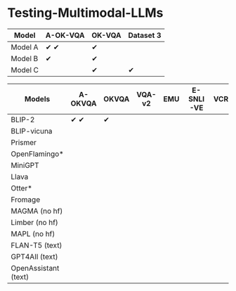 # Testing-Multimodal-LLMs

| Model      | A-OK-VQA | OK-VQA | Dataset 3 |
|------------|-----------|-----------|-----------|
| Model A    | &#x2714; &#x2714;   | &#x2714;  |           |
| Model B    | &#x2714;  | &#x2714;  |           |
| Model C    |           | &#x2714;  | &#x2714;  |



| Models              | A-OKVQA | OKVQA | VQA-v2 | EMU | E-SNLI-VE | VCR |
|---------------------|---------|-------|--------|-----|-----------|-----|
| BLIP-2              |&#x2714; &#x2714;         |&#x2714;       |        |     |           |     |
| BLIP-vicuna             |         |       |        |     |           |     |
| Prismer             |         |       |        |     |           |     |
| OpenFlamingo*       |         |       |        |     |           |     |
| MiniGPT             |         |       |        |     |           |     |
| Llava               |         |       |        |     |           |     |
| Otter*              |         |       |        |     |           |     |
| Fromage             |         |       |        |     |           |     |
| MAGMA (no hf)       |         |       |        |     |           |     |
| Limber (no hf)      |         |       |        |     |           |     |
| MAPL (no hf)        |         |       |        |     |           |     |
| FLAN-T5 (text)      |         |       |        |     |           |     |
| GPT4AIl (text)      |         |       |        |     |           |     |
| OpenAssistant (text)|         |       |        |     |           |     |
